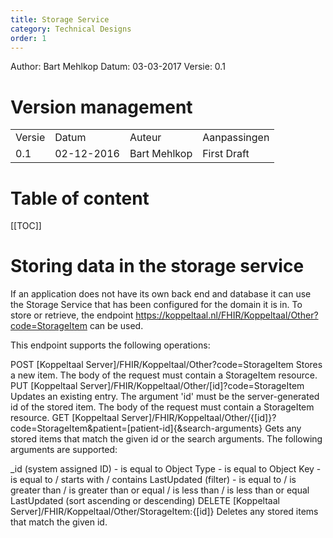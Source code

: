 ```yaml
---
title: Storage Service
category: Technical Designs
order: 1
---
```


Author: Bart Mehlkop
Datum: 03-03-2017
Versie: 0.1

# Version management

<table>
<tr>
<td>Versie</td>
<td>Datum</td>
<td>Auteur</td>
<td>Aanpassingen</td>
</tr>
<tr>
<td>0.1</td>
<td>02-12-2016</td>
<td>Bart Mehlkop</td>
<td>First Draft</td>
</tr>

</table>

# Table of content

[[TOC]]

# Storing data in the storage service
If an application does not have its own back end and database it can use the Storage Service that has been configured for the domain it is in. To store or retrieve, the endpoint https://koppeltaal.nl/FHIR/Koppeltaal/Other?code=StorageItem can be used.

This endpoint supports the following operations:

POST [Koppeltaal Server]/FHIR/Koppeltaal/Other?code=StorageItem 
Stores a new item. The body of the request must contain a StorageItem resource.
PUT [Koppeltaal Server]/FHIR/Koppeltaal/Other/[id]?code=StorageItem 
Updates an existing entry. The argument 'id' must be the server-generated id of the stored item. The body of the request must contain a StorageItem resource.
GET [Koppeltaal Server]/FHIR/Koppeltaal/Other/{[id]}?code=StorageItem&patient=[patient-id]{&search-arguments} 
Gets any stored items that match the given id or the search arguments.
The following arguments are supported:

_id (system assigned ID) - is equal to
Object Type - is equal to
Object Key - is equal to / starts with / contains
LastUpdated (filter) - is equal to / is greater than / is greater than or equal / is less than / is less than or equal
LastUpdated (sort ascending or descending)
DELETE [Koppeltaal Server]/FHIR/Koppeltaal/Other/StorageItem:{[id]} 
Deletes any stored items that match the given id.
